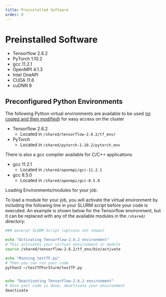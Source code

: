```yaml
---
title: Preinstalled Software
order: 8
---
```

# Preinstalled Software
 - Tensorflow 2.6.2
 - PyTorch 1.10.2
 - gcc 11.2.1
 - OpenMPI 4.1.3
 - Intel OneAPI
 - CUDA 11.6
 - cuDNN 8

## Preconfigured Python Environments

The following Python virtual environments are available to be used ([or copied and then modified](/docs/configureEnvironment.md)) for easy access on the cluster

 - Tensorflow 2.6.2
   - Located in `/shared/tensorflow-2.6.2/tf_env/`
 - PyTorch
   - Located in `/shared/pytorch-1.10.2/pytorch_env`

There is also a gcc compiler available for C/C++ applications
 - gcc 11.2.1
   - Located in `/shared/openmpi/gcc-11.2.1`
 - gcc 8.5.0
   - Located in `/shared/openmpi/gcc-8.5.0`


Loading Environments/modules for your job:

To load a module for your job, you will activate the virtual environment by including the following line in your SLURM script before your code is executed. An example is shown below for the Tensorflow environment, but it can be replaced with any of the available modules in the `/shared/` directory:
```sh
### excerpt SLURM Script (options not shown)

echo "Activating TensorFlow-2.6.2 environment"
# This activates your virtual environment or module
source /shared/tensorflow-2.6.2/tf_env/bin/activate

echo "Running testTF.py"
# Then you can run your code
python3 ~/testTFForSlurm/testTF.py


echo "Deactivating TensorFlow-2.6.2 environment"
# Once your code is done, deactivate your environment
deactivate
```